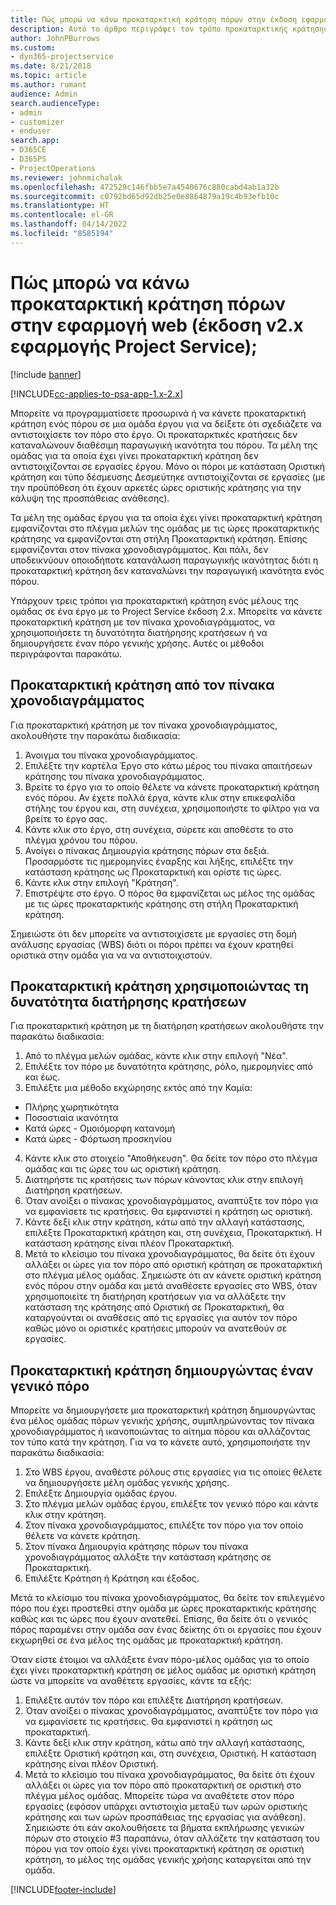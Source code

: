 ```yaml
---
title: Πώς μπορώ να κάνω προκαταρκτική κράτηση πόρων στην έκδοση εφαρμογής 2.x;
description: Αυτό το άρθρο περιγράφει τον τρόπο προκαταρκτικής κράτησης μελών ομάδας έργου με το Project Service.
author: JohnPBurrows
ms.custom:
- dyn365-projectservice
ms.date: 8/21/2018
ms.topic: article
ms.author: rumant
audience: Admin
search.audienceType:
- admin
- customizer
- enduser
search.app:
- D365CE
- D365PS
- ProjectOperations
ms.reviewer: johnmichalak
ms.openlocfilehash: 472529c146fbb5e7a4540676c880cabd4ab1a32b
ms.sourcegitcommit: c0792bd65d92db25e0e8864879a19c4b93efb10c
ms.translationtype: HT
ms.contentlocale: el-GR
ms.lasthandoff: 04/14/2022
ms.locfileid: "8585194"
---
```

# <a name="how-do-i-soft-book-resources-in-the-web-app-project-service-app-v2x"></a>Πώς μπορώ να κάνω προκαταρκτική κράτηση πόρων στην εφαρμογή web (έκδοση v2.x εφαρμογής Project Service);

[!include [banner](../includes/psa-now-project-operations.md)]

[!INCLUDE[cc-applies-to-psa-app-1.x-2.x](../includes/cc-applies-to-psa-app-1x-2x.md)]

Μπορείτε να προγραμματίσετε προσωρινά ή να κάνετε προκαταρκτική κράτηση ενός πόρου σε μια ομάδα έργου για να δείξετε ότι σχεδιάζετε να αντιστοιχίσετε τον πόρο στο έργο. Οι προκαταρκτικές κρατήσεις δεν καταναλώνουν διαθέσιμη παραγωγική ικανότητα του πόρου. Τα μέλη της ομάδας για τα οποία έχει γίνει προκαταρκτική κράτηση δεν αντιστοιχίζονται σε εργασίες έργου. Μόνο οι πόροι με κατάσταση Οριστική κράτηση και τύπο δέσμευσης Δεσμεύτηκε αντιστοιχίζονται σε εργασίες (με την προϋπόθεση ότι έχουν αρκετές ώρες οριστικής κράτησης για την κάλυψη της προσπάθειας ανάθεσης).

Τα μέλη της ομάδας έργου για τα οποία έχει γίνει προκαταρκτική κράτηση εμφανίζονται στο πλέγμα μελών της ομάδας με τις ώρες προκαταρκτικής κράτησης να εμφανίζονται στη στήλη Προκαταρκτική κράτηση. Επίσης εμφανίζονται στον πίνακα χρονοδιαγράμματος. Και πάλι, δεν υποδεικνύουν οποιοδήποτε κατανάλωση παραγωγικής ικανότητας διότι η προκαταρκτική κράτηση δεν καταναλώνει την παραγωγική ικανότητα ενός πόρου.

Υπάρχουν τρεις τρόποι για προκαταρκτική κράτηση ενός μέλους της ομάδας σε ένα έργο με το Project Service έκδοση 2.x. Μπορείτε να κάνετε προκαταρκτική κράτηση με τον πίνακα χρονοδιαγράμματος, να χρησιμοποιήσετε τη δυνατότητα διατήρησης κρατήσεων ή να δημιουργήσετε έναν πόρο γενικής χρήσης. Αυτές οι μέθοδοι περιγράφονται παρακάτω.

## <a name="soft-book-with-the-schedule-board"></a>Προκαταρκτική κράτηση από τον πίνακα χρονοδιαγράμματος

Για προκαταρκτική κράτηση με τον πίνακα χρονοδιαγράμματος, ακολουθήστε την παρακάτω διαδικασία: 
1. Άνοιγμα του πίνακα χρονοδιαγράμματος.
2. Επιλέξτε την καρτέλα Έργο στο κάτω μέρος του πίνακα απαιτήσεων κράτησης του πίνακα χρονοδιαγράμματος.
3. Βρείτε το έργο για το οποίο θέλετε να κάνετε προκαταρκτική κράτηση ενός πόρου. Αν έχετε πολλά έργα, κάντε κλικ στην επικεφαλίδα στήλης του έργου και, στη συνέχεια, χρησιμοποιήστε το φίλτρο για να βρείτε το έργο σας.
4. Κάντε κλικ στο έργο, στη συνέχεια, σύρετε και αποθέστε το στο πλέγμα χρόνου του πόρου.
5. Ανοίγει ο πίνακας Δημιουργία κράτησης πόρων στα δεξιά. Προσαρμόστε τις ημερομηνίες έναρξης και λήξης, επιλέξτε την κατάσταση κράτησης ως Προκαταρκτική και ορίστε τις ώρες. 
6. Κάντε κλικ στην επιλογή "Κράτηση".
7. Επιστρέψτε στο έργο. Ο πόρος θα εμφανίζεται ως μέλος της ομάδας με τις ώρες προκαταρκτικής κράτησης στη στήλη Προκαταρκτική κράτηση.

Σημειώστε ότι δεν μπορείτε να αντιστοιχίσετε με εργασίες στη δομή ανάλυσης εργασίας (WBS) διότι οι πόροι πρέπει να έχουν κρατηθεί οριστικά στην ομάδα για να να αντιστοιχιστούν.

## <a name="soft-book-using-the-maintain-bookings-feature"></a>Προκαταρκτική κράτηση χρησιμοποιώντας τη δυνατότητα διατήρησης κρατήσεων

Για προκαταρκτική κράτηση με τη διατήρηση κρατήσεων ακολουθήστε την παρακάτω διαδικασία:
1. Από το πλέγμα μελών ομάδας, κάντε κλικ στην επιλογή "Νέα".
2. Επιλέξτε τον πόρο με δυνατότητα κράτησης, ρόλο, ημερομηνίες από και έως.
3. Επιλέξτε μια μέθοδο εκχώρησης εκτός από την Καμία:
- Πλήρης χωρητικότητα
- Ποσοστιαία ικανότητα
- Κατά ώρες - Ομοιόμορφη κατανομή
- Κατά ώρες - Φόρτωση προσκηνίου
4. Κάντε κλικ στο στοιχείο "Αποθήκευση". Θα δείτε τον πόρο στο πλέγμα ομάδας και τις ώρες του ως οριστική κράτηση.
5. Διατηρήστε τις κρατήσεις των πόρων κάνοντας κλικ στην επιλογή Διατήρηση κρατήσεων.
6. Όταν ανοίξει ο πίνακας χρονοδιαγράμματος, αναπτύξτε τον πόρο για να εμφανίσετε τις κρατήσεις. Θα εμφανιστεί η κράτηση ως οριστική.
7. Κάντε δεξί κλικ στην κράτηση, κάτω από την αλλαγή κατάστασης, επιλέξτε Προκαταρκτική κράτηση και, στη συνέχεια, Προκαταρκτική. Η κατάσταση κράτησης είναι πλέον Προκαταρκτική.
8. Μετά το κλείσιμο του πίνακα χρονοδιαγράμματος, θα δείτε ότι έχουν αλλάξει οι ώρες για τον πόρο από οριστική κράτηση σε προκαταρκτική στο πλέγμα μέλος ομάδας.
Σημειώστε ότι αν κάνετε οριστική κράτηση ενός πόρου στην ομάδα και μετά αναθέσετε εργασίες στο WBS, όταν χρησιμοποιείτε τη διατήρηση κρατήσεων για να αλλάξετε την κατάσταση της κράτησης από Οριστική σε Προκαταρκτική, θα καταργούνται οι αναθέσεις από τις εργασίες για αυτόν τον πόρο καθώς μόνο οι οριστικές κρατήσεις μπορούν να ανατεθούν σε εργασίες.

## <a name="soft-book-by-creating-a-generic-resource"></a>Προκαταρκτική κράτηση δημιουργώντας έναν γενικό πόρο

Μπορείτε να δημιουργήσετε μια προκαταρκτική κράτηση δημιουργώντας ένα μέλος ομάδας πόρων γενικής χρήσης, συμπληρώνοντας τον πίνακα χρονοδιαγράμματος ή ικανοποιώντας το αίτημα πόρου και αλλάζοντας τον τύπο κατά την κράτηση.
Για να το κάνετε αυτό, χρησιμοποιήστε την παρακάτω διαδικασία:

1. Στο WBS έργου, αναθέστε ρόλους στις εργασίες για τις οποίες θέλετε να δημιουργήσετε μέλη ομάδας γενικής χρήσης.
2. Επιλέξτε Δημιουργία ομάδας έργου.
3. Στο πλέγμα μελών ομάδας έργου, επιλέξτε τον γενικό πόρο και κάντε κλικ στην κράτηση.
4. Στον πίνακα χρονοδιαγράμματος, επιλέξτε τον πόρο για τον οποίο θέλετε να κάνετε κράτηση.
5. Στον πίνακα Δημιουργία κράτησης πόρων του πίνακα χρονοδιαγράμματος αλλάξτε την κατάσταση κράτησης σε Προκαταρκτική.
6. Επιλέξτε Κράτηση ή Κράτηση και έξοδος.

Μετά το κλείσιμο του πίνακα χρονοδιαγράμματος, θα δείτε τον επιλεγμένο πόρο που έχει προστεθεί στην ομάδα με ώρες προκαταρκτικής κράτησης καθώς και τις ώρες που έχουν ανατεθεί. Επίσης, θα δείτε ότι ο γενικός πόρος παραμένει στην ομάδα σαν ένας δείκτης ότι οι εργασίες που έχουν εκχωρηθεί σε ένα μέλος της ομάδας με προκαταρκτική κράτηση.

Όταν είστε έτοιμοι να αλλάξετε έναν πόρο-μέλος ομάδας για το οποίο έχει γίνει προκαταρκτική κράτηση σε μέλος ομάδας με οριστική κράτηση ώστε να μπορείτε να αναθέτετε εργασίες, κάντε τα εξής:

1. Επιλέξτε αυτόν τον πόρο και επιλέξτε Διατήρηση κρατήσεων.
2. Όταν ανοίξει ο πίνακας χρονοδιαγράμματος, αναπτύξτε τον πόρο για να εμφανίσετε τις κρατήσεις. Θα εμφανιστεί η κράτηση ως προκαταρκτική.
3. Κάντε δεξί κλικ στην κράτηση, κάτω από την αλλαγή κατάστασης, επιλέξτε Οριστική κράτηση και, στη συνέχεια, Οριστική. Η κατάσταση κράτησης είναι πλέον Οριστική.
4. Μετά το κλείσιμο του πίνακα χρονοδιαγράμματος, θα δείτε ότι έχουν αλλάξει οι ώρες για τον πόρο από προκαταρκτική σε οριστική στο πλέγμα μέλος ομάδας. Μπορείτε τώρα να αναθέτετε στον πόρο εργασίες (εφόσον υπάρχει αντιστοιχία μεταξύ των ωρών οριστικής κράτησης και των ωρών προσπάθειας της εργασίας για ανάθεση). Σημειώστε ότι εάν ακολουθήσετε τα βήματα εκπλήρωσης γενικών πόρων στο στοιχείο #3 παραπάνω, όταν αλλάζετε την κατάσταση του πόρου για τον οποίο έχει γίνει προκαταρκτική κράτηση σε οριστική κράτηση, το μέλος της ομάδας γενικής χρήσης καταργείται από την ομάδα.


[!INCLUDE[footer-include](../includes/footer-banner.md)]
